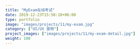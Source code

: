 ```yaml
---
title: "MyExam在线考试"
date: 2019-12-23T15:58:10+06:00
type: portfolio
image: "images/projects/11/my-exam.jpg"
category: ["UI/UX 食物"]
project_images: ["images/projects/11/my-exam-detail.jpg"]
weight: 100
---
```

